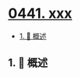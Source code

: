 # [0441. xxx](https://github.com/Tdahuyou/TNotes.leetcode/tree/main/notes/0441.%20xxx)

<!-- region:toc -->

- [1. 📝 概述](#1--概述)

<!-- endregion:toc -->

## 1. 📝 概述
